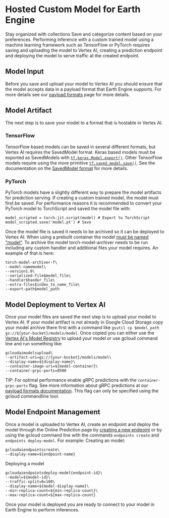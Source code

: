  
#  Hosted Custom Model for Earth Engine 
Stay organized with collections  Save and categorize content based on your preferences. 
Performing inference with a custom trained model using a machine learning framework such as TensorFlow or PyTorch requires saving and uploading the model to Vertex AI, creating a prediction endpoint and deploying the model to serve traffic at the created endpoint.
## Model Input
Before you save and upload your model to Vertex AI you should ensure that the model accepts data in a payload format that Earth Engine supports. For more details see our [payload formats](https://developers.google.com/earth-engine/guides/ee-vertex-payload-formats.md) page for more details.
## Model Artifact
The next step is to save your model to a format that is hostable in Vertex AI.
### TensorFlow
TensorFlow based models can be saved in several different formats, but Vertex AI requires the SavedModel format. Keras based models must be exported as SavedModels with [`tf.keras.Model.export()`](https://www.tensorflow.org/guide/keras/serialization_and_saving#simple_exporting_with_export). Other TensorFlow models require using the more primitive [`tf.saved_model.save()`](https://www.tensorflow.org/api_docs/python/tf/saved_model/save). See the documentation on the [SavedModel format](https://www.tensorflow.org/guide/saved_model) for more details.
### PyTorch
PyTorch models have a slightly different way to prepare the model artifacts for prediction serving. If creating a custom trained model, the model must first be saved. For performance reasons it is recommended to convert your PyTorch model to TorchScript and saved the model file with:
```
model_scripted = torch.jit.script(model) # Export to TorchScript
model_scripted.save('model.pt') # Save

```

Once the model file is saved it needs to be archived so it can be deployed to Vertex AI. When using a prebuilt container the model [must be named "model"](https://cloud.google.com/vertex-ai/docs/training/exporting-model-artifacts#pytorch). To archive the model torch-model-archiver needs to be run including any custom handler and additional files your model requires. An example of that is here:
```
torch-model-archiver-f\
--model-namemodel\
--version1.0\
--serialized-file$model_file\
--handler$hander_file\
--extra-files$index_to_name_file\
--export-path$model_path

```

## Model Deployment to Vertex AI
Once your model files are saved the next step is to upload your model to Vertex AI. If your model artifact is not already in Google Cloud Storage copy your model archive there first with a command like `gsutil cp $model_path gs://${your-bucket}/models/model`.
Once copied you can either use the [Vertex AI's Model Registry](https://console.cloud.google.com/vertex-ai/models) to upload your model or use gcloud command line and run something like:
```
gcloudaimodelsupload\
--artifact-uri=gs://{your-bucket}/models/model\
--display-name=${display-name}\
--container-image-uri=${model-container}\
--container-grpc-ports=8500

```

TIP: For optimal performance enable gRPC predictions with the `container-grpc-ports` flag. See more information about gRPC predictions at our [payload formats documentation](https://developers.google.com/earth-engine/guides/ee-vertex-payload-formats). This flag can only be specified using the gcloud commandline tool.
## Model Endpoint Management
Once a model is uploaded to Vertex AI, create an endpoint and deploy the model through the Online Prediction page by [creating a new endpoint](https://console.cloud.google.com/vertex-ai/online-prediction/endpoints) or by using the gcloud command line with the commands `endpoints create` and `endpoints deploy-model`. For example:
Creating an model:
```
gcloudaiendpointscreate\
--display-name=${endpoint-name}

```

Deploying a model
```
gcloudaiendpointsdeploy-model{endpoint-id}\
--model=${model-id}\
--traffic-split=0=100\
--display-name=${model-display-name}\
--min-replica-count=${min-replica-count}\
--max-replica-count=${max-replica-count}

```

Once your model is deployed you are ready to connect to your model in Earth Engine to perform inferences.
